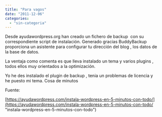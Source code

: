 ```yaml
---
title: "Para vagos"
date: "2011-12-06"
categories: 
  - "sin-categoria"
---
```


Desde ayudawordpress.org han creado un fichero de backup  con su correspondiente script de instalación. Generado gracias BuddyBackup proporciona un asistente para configurar tu dirección del blog , los datos de la base de datos.

La ventaja como comenta es que lleva instalado un tema y varios plugins , todos ellos muy orientados a la optimización.

Yo he des instalado el plugin de backup , tenia un problemas de licencia y he puesto mi tema. Cosa de minutos

Fuente:

[https://ayudawordpress.com/instala-wordpress-en-5-minutos-con-todo/](https://ayudawordpress.com/instala-wordpress-en-5-minutos-con-todo/ "instala-wordpress-en-5-minutos-con-todo")

